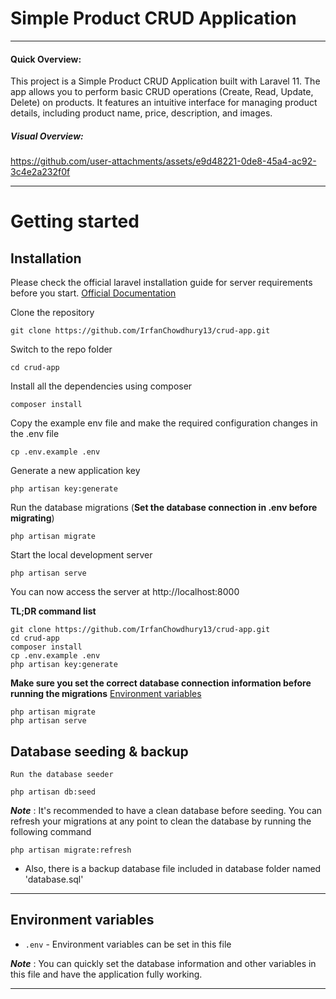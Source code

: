# Simple Product CRUD Application

----

#### Quick Overview:


This project is a Simple Product CRUD Application built with Laravel 11. The app allows you to perform basic CRUD operations (Create, Read, Update, Delete) on products. It features an intuitive interface for managing product details, including product name, price, description, and images.


##### Visual Overview:

https://github.com/user-attachments/assets/e9d48221-0de8-45a4-ac92-3c4e2a232f0f


----------

# Getting started

## Installation

Please check the official laravel installation guide for server requirements before you start. [Official Documentation](https://laravel.com/docs/11.x/installation)

Clone the repository

    git clone https://github.com/IrfanChowdhury13/crud-app.git

Switch to the repo folder

    cd crud-app

Install all the dependencies using composer

    composer install

Copy the example env file and make the required configuration changes in the .env file

    cp .env.example .env

Generate a new application key

    php artisan key:generate


Run the database migrations (**Set the database connection in .env before migrating**)

    php artisan migrate

Start the local development server

    php artisan serve

You can now access the server at http://localhost:8000

**TL;DR command list**

    git clone https://github.com/IrfanChowdhury13/crud-app.git
    cd crud-app
    composer install
    cp .env.example .env
    php artisan key:generate
    
**Make sure you set the correct database connection information before running the migrations** [Environment variables](#environment-variables)

    php artisan migrate
    php artisan serve

## Database seeding & backup


    Run the database seeder

    php artisan db:seed

***Note*** : It's recommended to have a clean database before seeding. You can refresh your migrations at any point to clean the database by running the following command

    php artisan migrate:refresh


* Also, there is a backup database file included in database folder named 'database.sql'
    
----------


## Environment variables

- `.env` - Environment variables can be set in this file

***Note*** : You can quickly set the database information and other variables in this file and have the application fully working.

----------